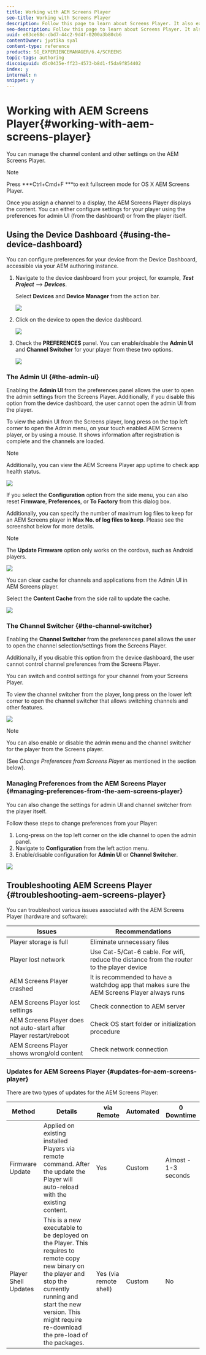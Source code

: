 ```yaml
---
title: Working with AEM Screens Player
seo-title: Working with Screens Player
description: Follow this page to learn about Screens Player. It also explains the Admin UI and the Channel Switcher.
seo-description: Follow this page to learn about Screens Player. It also explains the Admin UI and the Channel Switcher.
uuid: e83ce68c-cbd7-44c2-9d4f-0200a3b80cb6
contentOwner: jyotika syal
content-type: reference
products: SG_EXPERIENCEMANAGER/6.4/SCREENS
topic-tags: authoring
discoiquuid: d5c0435e-ff23-4573-b8d1-f5da9f854402
index: y
internal: n
snippet: y
---
```


# Working with AEM Screens Player{#working-with-aem-screens-player}

You can manage the channel content and other settings on the AEM Screens Player.

>[!NOTE]
>
>Press ***Ctrl+Cmd+F ***to exit fullscreen mode for OS X AEM Screens Player.

Once you assign a channel to a display, the AEM Screens Player displays the content. You can either configure settings for your player using the preferences for admin UI (from the dashboard) or from the player itself.

## Using the Device Dashboard {#using-the-device-dashboard}

You can configure preferences for your device from the Device Dashboard, accessible via your AEM authoring instance.

1. Navigate to the device dashboard from your project, for example, ***Test Project*** --&gt; ***Devices***.

   Select **Devices** and **Device Manager** from the action bar.

   ![](assets/chlimage_1-51.png)

1. Click on the device to open the device dashboard.

   ![](assets/chlimage_1-52.png)

1. Check the **PREFERENCES** panel. You can enable/disable the **Admin UI** and **Channel Switcher** for your player from these two options.

   ![](assets/chlimage_1-53.png)

### The Admin UI {#the-admin-ui}

Enabling the **Admin UI** from the preferences panel allows the user to open the admin settings from the Screens Player. Additionally, if you disable this option from the device dashboard, the user cannot open the admin UI from the player.

To view the admin UI from the Screens player, long press on the top left corner to open the Admin menu, on your touch enabled AEM Screens player, or by using a mouse. It shows information after registration is complete and the channels are loaded.

>[!NOTE]
>
>Additionally, you can view the AEM Screens Player app uptime to check app health status.

![](assets/chlimage_1-2.gif)

If you select the **Configuration** option from the side menu, you can also reset **Firmware**, **Preferences**, or **To Factory** from this dialog box.

Additionally, you can specify the number of maximum log files to keep for an AEM Screens player in **Max No. of log files to keep**. Please see the screenshot below for more details.

>[!NOTE]
>
>The **Update Firmware** option only works on the cordova, such as Android players.

![](assets/screen_shot_2018-10-15at101257am.png)

You can clear cache for channels and applications from the Admin UI in AEM Screens player.

Select the **Content Cache** from the side rail to update the cache.

![](assets/screen_shot_2018-10-15at105717am.png) 

### The Channel Switcher {#the-channel-switcher}

Enabling the **Channel Switcher** from the preferences panel allows the user to open the channel selection/settings from the Screens Player.

Additionally, if you disable this option from the device dashboard, the user cannot control channel preferences from the Screens Player.

You can switch and control settings for your channel from your Screens Player.

To view the channel switcher from the player, long press on the lower left corner to open the channel switcher that allows switching channels and other features.

![](assets/chlimage_1-54.png)

>[!NOTE]
>
>You can also enable or disable the admin menu and the channel switcher for the player from the Screens player.
>
>(See *Change Preferences from Screens Player* as mentioned in the section below).

### Managing Preferences from the AEM Screens Player {#managing-preferences-from-the-aem-screens-player}

You can also change the settings for admin UI and channel switcher from the player itself.

Follow these steps to change preferences from your Player:

1. Long-press on the top left corner on the idle channel to open the admin panel.
1. Navigate to **Configuration** from the left action menu.
1. Enable/disable configuration for **Admin UI** or **Channel Switcher**.

![](assets/screen_shot_2018-10-15at101257am-1.png) 

## Troubleshooting AEM Screens Player {#troubleshooting-aem-screens-player}

You can troubleshoot various issues associated with the AEM Screens Player (hardware and software):

| **Issues** |**Recommendations** |
|---|---|
| Player storage is full |Eliminate unnecessary files |
| Player lost network |Use Cat-5/Cat-6 cable. For wifi, reduce the distance from the router to the player device |
| AEM Screens Player crashed |It is recommended to have a watchdog app that makes sure the AEM Screens Player always runs |
| AEM Screens Player lost settings |Check connection to AEM server |
| AEM Screens Player does not auto-start after Player restart/reboot |Check OS start folder or initialization procedure |
| AEM Screens Player shows wrong/old content |Check network connection |

### Updates for AEM Screens Player {#updates-for-aem-screens-player}

There are two types of updates for the AEM Screens Player:

| **Method** |**Details** |**via Remote** |**Automated** |**0 Downtime** |
|---|---|---|---|---|
| Firmware Update |Applied on existing installed Players via remote command. After the update the Player will auto-reload with the existing content. |Yes |Custom |Almost - 1-3 seconds |
| Player Shell Updates |This is a new executable to be deployed on the Player. This requires to remote copy new binary on the player and stop the currently running and start the new version. This might require re-download the pre-load of the packages. |Yes (via remote shell) |Custom |No |

